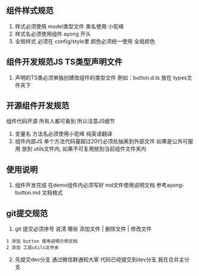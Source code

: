 ## 组件样式规范

1. 样式必须使用 model类型文件 类名使用 小驼峰
2. 样式名必须使用组件 ayong 开头
3. 全局样式 必须在 config/style里 颜色必须统一使用 全局颜色

## 组件开发规范JS TS类型声明文件

1. 声明的TS类必须单独创建改组件的类型文件 例如：button.d.ts 放在 types文件夹下

## 开源组件开发规范
组件代码开源 所有人都可看到 所以注意JS细节
1. 变量名 方法名必须使用小驼峰 纯英语翻译
2. 组件内部JS 单个方法代码量超过20行必须处抽离到外部文件 如果是公共可服用 放到 utils文件内, 如果不可复用放到当前组件文件夹内


## 使用说明

1. 组件开发完成 在demo组件内必须写好 md文件使用说明文档 参考ayong-button.md 文档格式

## git提交规范

1. git 提交必须序号 说清 哪些 添加文件 | 删除文件 | 修改文件
```MD
1 添加 button 使用说明示例文档
2 添加 工具utils文件夹

```

2. 先提交dev分支 通过微信群通知大家 代码已经提交到dev分支 我在合并主分支